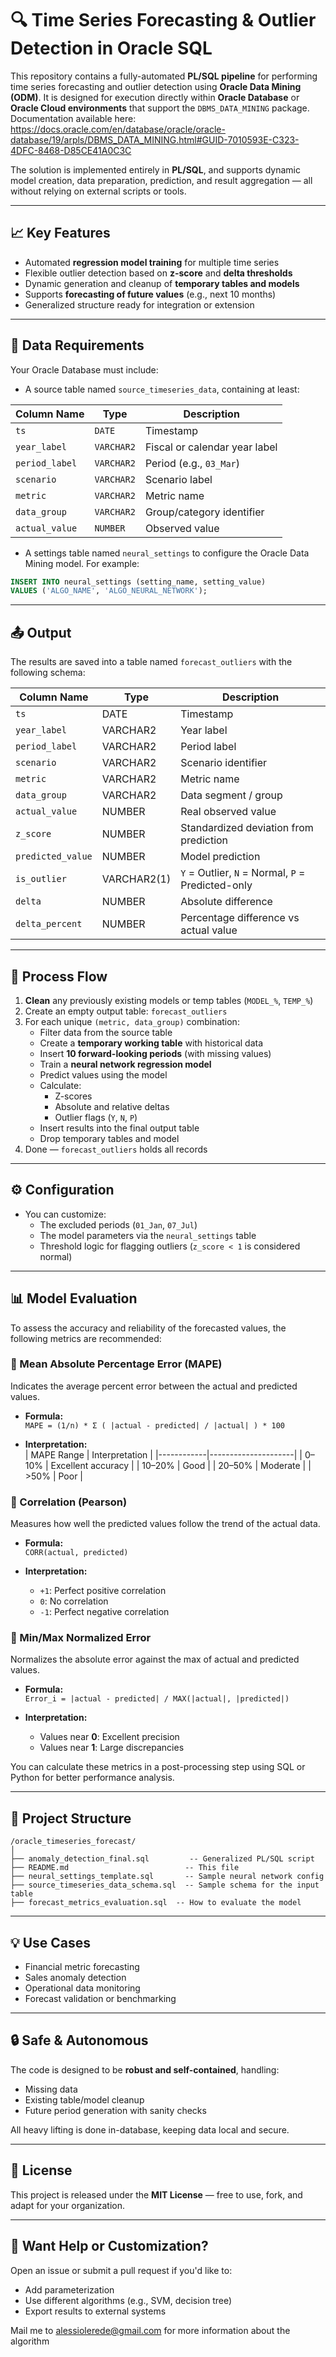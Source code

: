 
# 🔍 Time Series Forecasting & Outlier Detection in Oracle SQL

This repository contains a fully-automated **PL/SQL pipeline** for performing time series forecasting and outlier detection using **Oracle Data Mining (ODM)**. It is designed for execution directly within **Oracle Database** or **Oracle Cloud environments** that support the `DBMS_DATA_MINING` package.
Documentation available here: https://docs.oracle.com/en/database/oracle/oracle-database/19/arpls/DBMS_DATA_MINING.html#GUID-7010593E-C323-4DFC-8468-D85CE41A0C3C

The solution is implemented entirely in **PL/SQL**, and supports dynamic model creation, data preparation, prediction, and result aggregation — all without relying on external scripts or tools.

---

## 📈 Key Features

- Automated **regression model training** for multiple time series
- Flexible outlier detection based on **z-score** and **delta thresholds**
- Dynamic generation and cleanup of **temporary tables and models**
- Supports **forecasting of future values** (e.g., next 10 months)
- Generalized structure ready for integration or extension

---

## 🧱 Data Requirements

Your Oracle Database must include:

- A source table named `source_timeseries_data`, containing at least:

| Column Name      | Type         | Description                    |
|------------------|--------------|--------------------------------|
| `ts`             | `DATE`       | Timestamp                      |
| `year_label`     | `VARCHAR2`   | Fiscal or calendar year label |
| `period_label`   | `VARCHAR2`   | Period (e.g., `03_Mar`)        |
| `scenario`       | `VARCHAR2`   | Scenario label                 |
| `metric`         | `VARCHAR2`   | Metric name                    |
| `data_group`     | `VARCHAR2`   | Group/category identifier      |
| `actual_value`   | `NUMBER`     | Observed value                 |

- A settings table named `neural_settings` to configure the Oracle Data Mining model. For example:

```sql
INSERT INTO neural_settings (setting_name, setting_value)
VALUES ('ALGO_NAME', 'ALGO_NEURAL_NETWORK');
```

---

## 📤 Output

The results are saved into a table named `forecast_outliers` with the following schema:

| Column Name        | Type         | Description                              |
|--------------------|--------------|------------------------------------------|
| `ts`               | DATE         | Timestamp                                |
| `year_label`       | VARCHAR2     | Year label                               |
| `period_label`     | VARCHAR2     | Period label                             |
| `scenario`         | VARCHAR2     | Scenario identifier                      |
| `metric`           | VARCHAR2     | Metric name                              |
| `data_group`       | VARCHAR2     | Data segment / group                     |
| `actual_value`     | NUMBER       | Real observed value                      |
| `z_score`          | NUMBER       | Standardized deviation from prediction   |
| `predicted_value`  | NUMBER       | Model prediction                         |
| `is_outlier`       | VARCHAR2(1)  | `Y` = Outlier, `N` = Normal, `P` = Predicted-only |
| `delta`            | NUMBER       | Absolute difference                      |
| `delta_percent`    | NUMBER       | Percentage difference vs actual value    |

---

## 🔁 Process Flow

1. **Clean** any previously existing models or temp tables (`MODEL_%`, `TEMP_%`)
2. Create an empty output table: `forecast_outliers`
3. For each unique `(metric, data_group)` combination:
   - Filter data from the source table
   - Create a **temporary working table** with historical data
   - Insert **10 forward-looking periods** (with missing values)
   - Train a **neural network regression model**
   - Predict values using the model
   - Calculate:
     - Z-scores
     - Absolute and relative deltas
     - Outlier flags (`Y`, `N`, `P`)
   - Insert results into the final output table
   - Drop temporary tables and model
4. Done — `forecast_outliers` holds all records

---

## ⚙️ Configuration

- You can customize:
  - The excluded periods (`01_Jan`, `07_Jul`)
  - The model parameters via the `neural_settings` table
  - Threshold logic for flagging outliers (`z_score < 1` is considered normal)

---
## 📊 Model Evaluation

To assess the accuracy and reliability of the forecasted values, the following metrics are recommended:

### 🔹 Mean Absolute Percentage Error (MAPE)
Indicates the average percent error between the actual and predicted values.

- **Formula:**  
  `MAPE = (1/n) * Σ ( |actual - predicted| / |actual| ) * 100`

- **Interpretation:**  
  | MAPE Range | Interpretation      |
  |------------|---------------------|
  | 0–10%      | Excellent accuracy  |
  | 10–20%     | Good                |
  | 20–50%     | Moderate            |
  | >50%       | Poor                |

### 🔹 Correlation (Pearson)
Measures how well the predicted values follow the trend of the actual data.

- **Formula:**  
  `CORR(actual, predicted)`

- **Interpretation:**
  - `+1`: Perfect positive correlation
  - `0`: No correlation
  - `-1`: Perfect negative correlation

### 🔹 Min/Max Normalized Error
Normalizes the absolute error against the max of actual and predicted values.

- **Formula:**  
  `Error_i = |actual - predicted| / MAX(|actual|, |predicted|)`

- **Interpretation:**
  - Values near **0**: Excellent precision
  - Values near **1**: Large discrepancies

You can calculate these metrics in a post-processing step using SQL or Python for better performance analysis.

---

## 📁 Project Structure

```
/oracle_timeseries_forecast/
│
├── anomaly_detection_final.sql         -- Generalized PL/SQL script
├── README.md                          -- This file
├── neural_settings_template.sql       -- Sample neural network config
├── source_timeseries_data_schema.sql  -- Sample schema for the input table
├── forecast_metrics_evaluation.sql  -- How to evaluate the model
```

---

## 💡 Use Cases

- Financial metric forecasting
- Sales anomaly detection
- Operational data monitoring
- Forecast validation or benchmarking

---

## 🔒 Safe & Autonomous

The code is designed to be **robust and self-contained**, handling:
- Missing data
- Existing table/model cleanup
- Future period generation with sanity checks

All heavy lifting is done in-database, keeping data local and secure.

---

## 📜 License

This project is released under the **MIT License** — free to use, fork, and adapt for your organization.

---

## 🧰 Want Help or Customization?

Open an issue or submit a pull request if you'd like to:
- Add parameterization
- Use different algorithms (e.g., SVM, decision tree)
- Export results to external systems

Mail me to alessiolerede@gmail.com for more information about the algorithm
